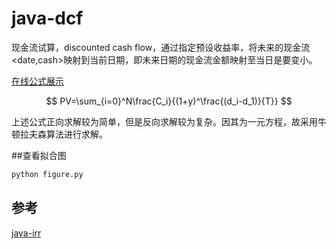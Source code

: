 # java-dcf

现金流试算，discounted cash flow，通过指定预设收益率，将未来的现金流<date,cash>映射到当前日期，即未来日期的现金流金额映射至当日是要变小。

[在线公式展示](https://www.latexlive.com/)

$$
PV=\sum_{i=0}^N\frac{C_i}{(1+y)^\frac{(d_i-d_1)}{T}}
$$

上述公式正向求解较为简单，但是反向求解较为复杂。因其为一元方程，故采用牛顿拉夫森算法进行求解。

##查看拟合图

```python
python figure.py
```


## 参考

[java-irr](https://github.com/rockychen1221/java-irr)
